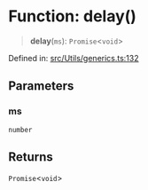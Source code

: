 # Function: delay()

> **delay**(`ms`): `Promise`\<`void`\>

Defined in: [src/Utils/generics.ts:132](https://github.com/Riders004/Tv/blob/3d6aaf6f3efb499dc9d0ca82bb24083bb45a8478/src/Utils/generics.ts#L132)

## Parameters

### ms

`number`

## Returns

`Promise`\<`void`\>
